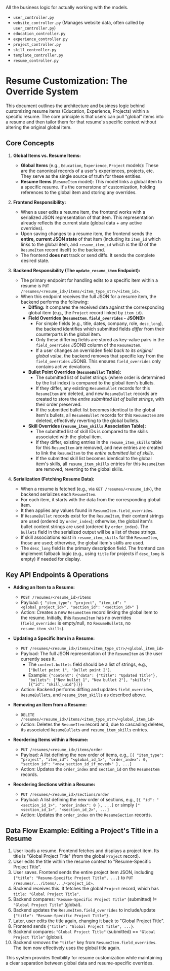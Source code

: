 All the business logic for actually working with the models.

- `user_controller.py`
- `website_controller.py` (Manages website data, often called by `user_controller.py`)
- `education_controller.py`
- `experience_controller.py`
- `project_controller.py`
- `skill_controller.py`
- `template_controller.py`
- `resume_controller.py`

# Resume Customization: The Override System

This document outlines the architecture and business logic behind customizing resume items (Education, Experience, Projects) within a specific resume. The core principle is that users can pull "global" items into a resume and then tailor them for that resume's specific context without altering the original global item.

## Core Concepts

1.  **Global Items vs. Resume Items:**
    *   **Global Items** (e.g., `Education`, `Experience`, `Project` models): These are the canonical records of a user's experiences, projects, etc. They serve as the single source of truth for these entities.
    *   **Resume Items** (`ResumeItem` model): This model links a global item to a specific resume. It's the cornerstone of customization, holding references to the global item and storing any overrides.

2.  **Frontend Responsibility:**
    *   When a user edits a resume item, the frontend works with a serialized JSON representation of that item. This representation already reflects the current state (global data + any active overrides).
    *   Upon saving changes to a resume item, the frontend sends the **entire, current JSON state** of that item (including its `item_id` which links to the global item, and `resume_item_id` which is the ID of the `ResumeItem` record itself) to the backend.
    *   The frontend **does not** track or send diffs. It sends the complete desired state.

3.  **Backend Responsibility (The `update_resume_item` Endpoint):**
    *   The primary endpoint for handling edits to a specific item within a resume is `PUT /resumes/<resume_id>/items/<item_type_str>/<item_id>`.
    *   When this endpoint receives the full JSON for a resume item, the backend performs the following:
        *   **Diffing:** It compares the received data against the corresponding global item (e.g., the `Project` record linked by `item_id`).
        *   **Field Overrides (`ResumeItem.field_overrides` - JSONB):**
            *   For simple fields (e.g., title, dates, company, role, `desc_long`), the backend identifies which submitted fields *differ* from their counterparts in the global item.
            *   Only these differing fields are stored as key-value pairs in the `field_overrides` JSONB column of the `ResumeItem`.
            *   If a user changes an overridden field *back to its original global value*, the backend removes that specific key from the `field_overrides` JSONB. This ensures `field_overrides` only contains active deviations.
        *   **Bullet Point Overrides (`ResumeBullet` Table):**
            *   The submitted list of bullet strings (where order is determined by the list index) is compared to the global item's bullets.
            *   If they differ, any existing `ResumeBullet` records for this `ResumeItem` are deleted, and new `ResumeBullet` records are created to store the *entire submitted list of bullet strings*, with their order preserved.
            *   If the submitted bullet list becomes identical to the global item's bullets, all `ResumeBullet` records for this `ResumeItem` are deleted, effectively reverting to the global bullets.
        *   **Skill Overrides (`resume_item_skills` Association Table):**
            *   The submitted list of skill IDs is compared to the skills associated with the global item.
            *   If they differ, existing entries in the `resume_item_skills` table for this `ResumeItem` are removed, and new entries are created to link the `ResumeItem` to the *entire submitted list of skills*.
            *   If the submitted skill list becomes identical to the global item's skills, all `resume_item_skills` entries for this `ResumeItem` are removed, reverting to the global skills.

4.  **Serialization (Fetching Resume Data):**
    *   When a resume is fetched (e.g., via `GET /resumes/<resume_id>`), the backend serializes each `ResumeItem`.
    *   For each item, it starts with the data from the corresponding global item.
    *   It then applies any values found in `ResumeItem.field_overrides`.
    *   If `ResumeBullet` records exist for the `ResumeItem`, their content strings are used (ordered by `order_index`); otherwise, the global item's bullet content strings are used (ordered by `order_index`). The `bullets` field in the serialized output will be a list of these strings.
    *   If skill associations exist in `resume_item_skills` for the `ResumeItem`, those are used; otherwise, the global item's skills are used.
    *   The `desc_long` field is the primary description field. The frontend can implement fallback logic (e.g., using `title` for projects if `desc_long` is empty) if needed for display.

## Key API Endpoints & Operations

*   **Adding an Item to a Resume:**
    *   `POST /resumes/<resume_id>/items`
    *   Payload: `{ "item_type": "project", "item_id": "<global_project_id>", "section_id": "<section_id>" }`
    *   Action: Creates a new `ResumeItem` record linking the global item to the resume. Initially, this `ResumeItem` has no overrides (`field_overrides` is empty/null, no `ResumeBullet`s, no `resume_item_skills`).

*   **Updating a Specific Item in a Resume:**
    *   `PUT /resumes/<resume_id>/items/<item_type_str>/<global_item_id>`
    *   Payload: The full JSON representation of the `ResumeItem` as the user currently sees it.
        *   The `content.bullets` field should be a list of strings, e.g., `["Bullet point 1", "Bullet point 2"]`.
        *   Example: `{"content": {"data": {"title": "Updated Title"}, "bullets": ["New bullet 1", "New bullet 2"], "skills": [{"id": "skill_uuid"}]}}`
    *   Action: Backend performs diffing and updates `field_overrides`, `ResumeBullet`s, and `resume_item_skills` as described above.

*   **Removing an Item from a Resume:**
    *   `DELETE /resumes/<resume_id>/items/<item_type_str>/<global_item_id>`
    *   Action: Deletes the `ResumeItem` record and, due to cascading deletes, its associated `ResumeBullet`s and `resume_item_skills` entries.

*   **Reordering Items within a Resume:**
    *   `PUT /resumes/<resume_id>/items/order`
    *   Payload: A list defining the new order of items, e.g., `[{ "item_type": "project", "item_id": "<global_id_1>", "order_index": 0, "section_id": "<new_section_id_if_moved>" }, ...]`
    *   Action: Updates the `order_index` and `section_id` on the `ResumeItem` records.

*   **Reordering Sections within a Resume:**
    *   `PUT /resumes/<resume_id>/sections/order`
    *   Payload: A list defining the new order of sections, e.g., `[{ "id": "<section_id_1>", "order_index": 0 }, ...]` or simply `["<section_id_1>", "<section_id_2>", ...]`
    *   Action: Updates the `order_index` on the `ResumeSection` records.

## Data Flow Example: Editing a Project's Title in a Resume

1.  User loads a resume. Frontend fetches and displays a project item. Its title is "Global Project Title" (from the global `Project` record).
2.  User edits the title within the resume context to "Resume-Specific Project Title".
3.  User saves. Frontend sends the entire project item JSON, including `{"title": "Resume-Specific Project Title", ...}` to `PUT /resumes/.../items/.../<project_id>`.
4.  Backend receives this. It fetches the global `Project` record, which has `title: "Global Project Title"`.
5.  Backend compares: `"Resume-Specific Project Title"` (submitted) != `"Global Project Title"` (global).
6.  Backend updates the `ResumeItem.field_overrides` to include/update `{"title": "Resume-Specific Project Title"}`.
7.  Later, user edits the title again, changing it back to "Global Project Title".
8.  Frontend sends `{"title": "Global Project Title", ...}`.
9.  Backend compares: `"Global Project Title"` (submitted) == `"Global Project Title"` (global).
10. Backend *removes* the `"title"` key from `ResumeItem.field_overrides`. The item now effectively uses the global title again.

This system provides flexibility for resume customization while maintaining a clear separation between global data and resume-specific overrides.